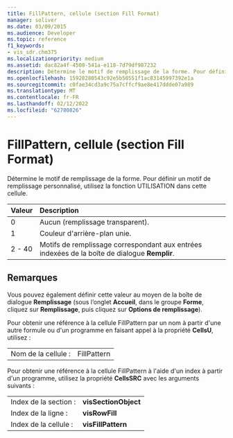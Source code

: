 ```yaml
---
title: FillPattern, cellule (section Fill Format)
manager: soliver
ms.date: 03/09/2015
ms.audience: Developer
ms.topic: reference
f1_keywords:
- vis_sdr.chm375
ms.localizationpriority: medium
ms.assetid: dac82a4f-4508-541a-e118-7d79df987232
description: Détermine le motif de remplissage de la forme. Pour définir un motif de remplissage personnalisé, utilisez la fonction UTILISATION dans cette cellule.
ms.openlocfilehash: 15928280543c92e5b50551f1ac83145997392e1a
ms.sourcegitcommit: c0fae34cd3a9c75a7cffcf9ae8e417ddde07a989
ms.translationtype: MT
ms.contentlocale: fr-FR
ms.lasthandoff: 02/12/2022
ms.locfileid: "62780826"
---
```

# <a name="fillpattern-cell-fill-format-section"></a>FillPattern, cellule (section Fill Format)

Détermine le motif de remplissage de la forme. Pour définir un motif de remplissage personnalisé, utilisez la fonction UTILISATION dans cette cellule.
  
|**Valeur**|**Description**|
|:-----|:-----|
|0  <br/> |Aucun (remplissage transparent). |
|1  <br/> |Couleur d'arrière-plan unie. |
|2 - 40  <br/> |Motifs de remplissage correspondant aux entrées indexées de la boîte de dialogue **Remplir**. |
   
## <a name="remarks"></a>Remarques

Vous pouvez également définir cette valeur au moyen de la boîte de dialogue **Remplissage** (sous l’onglet **Accueil**, dans le groupe **Forme**, cliquez sur **Remplissage**, puis cliquez sur **Options de remplissage**).
  
Pour obtenir une référence à la cellule FillPattern par un nom à partir d'une autre formule ou d'un programme en faisant appel à la propriété **CellsU**, utilisez : 
  
|||
|:-----|:-----|
|Nom de la cellule :  <br/> |FillPattern  <br/> |
   
Pour obtenir une référence à la cellule FillPattern à l'aide d'un index à partir d'un programme, utilisez la propriété **CellsSRC** avec les arguments suivants : 
  
|||
|:-----|:-----|
|Index de la section :  <br/> |**visSectionObject** <br/> |
|Index de la ligne :  <br/> |**visRowFill** <br/> |
|Index de la cellule :  <br/> |**visFillPattern** <br/> |
   

